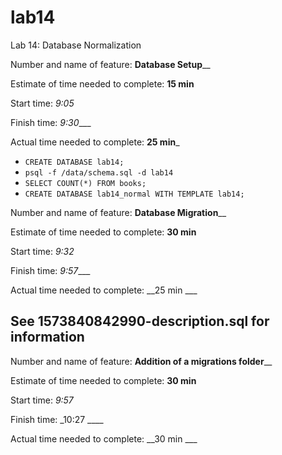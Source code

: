 # lab14
Lab 14: Database Normalization

Number and name of feature: ____Database Setup______

Estimate of time needed to complete: __15 min__

Start time: _9:05_

Finish time: _9:30____

Actual time needed to complete: __25 min___

- `CREATE DATABASE lab14;`
- `psql -f /data/schema.sql -d lab14`
- `SELECT COUNT(*) FROM books;`
- `CREATE DATABASE lab14_normal WITH TEMPLATE lab14;`

Number and name of feature: ____Database Migration______

Estimate of time needed to complete: __30 min__

Start time: _9:32_

Finish time: _9:57____

Actual time needed to complete: __25 min ___

## See 1573840842990-description.sql for information

Number and name of feature: ____Addition of a migrations folder______

Estimate of time needed to complete: __30 min__

Start time: _9:57_

Finish time: _10:27 ____

Actual time needed to complete: __30 min ___

